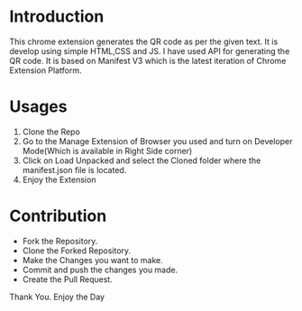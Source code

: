 # Introduction
This chrome extension generates the QR code as per the given text. It is develop using simple HTML,CSS and JS. I have used API for generating the QR code. It is based on Manifest V3 which is the latest iteration of Chrome Extension Platform.

# Usages
1. Clone the Repo
2. Go to the Manage Extension of Browser you used and turn on Developer Mode(Which is available in Right Side corner)
3. Click on Load Unpacked and select the Cloned folder where the manifest.json file is located.
4. Enjoy the Extension 

# Contribution
- Fork the Repository.
- Clone the Forked Repository.
- Make the Changes you want to make.
- Commit and push the changes you made.
- Create the Pull Request.

<p>Thank You. Enjoy the Day</p>
